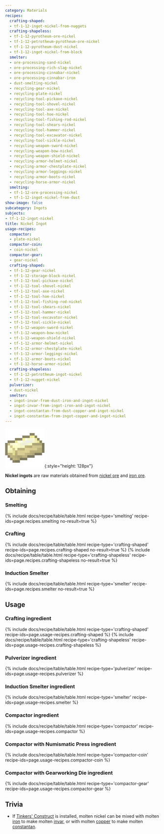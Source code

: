 ```yaml
---
category: Materials
recipes:
  crafting-shaped:
  - tf-1-12-ingot-nickel-from-nuggets
  crafting-shapeless:
  - tf-1-12-pyrotheum-ore-nickel
  - tf-1-12-petrotheum-pyrotheum-ore-nickel
  - tf-1-12-pyrotheum-dust-nickel
  - tf-1-12-ingot-nickel-from-block
  smelter:
  - ore-processing-sand-nickel
  - ore-processing-rich-slag-nickel
  - ore-processing-cinnabar-nickel
  - ore-processing-cinnabar-iron
  - dust-smelting-nickel
  - recycling-gear-nickel
  - recycling-plate-nickel
  - recycling-tool-pickaxe-nickel
  - recycling-tool-shovel-nickel
  - recycling-tool-axe-nickel
  - recycling-tool-hoe-nickel
  - recycling-tool-fishing-rod-nickel
  - recycling-tool-shears-nickel
  - recycling-tool-hammer-nickel
  - recycling-tool-excavator-nickel
  - recycling-tool-sickle-nickel
  - recycling-weapon-sword-nickel
  - recycling-weapon-bow-nickel
  - recycling-weapon-shield-nickel
  - recycling-armor-helmet-nickel
  - recycling-armor-chestplate-nickel
  - recycling-armor-leggings-nickel
  - recycling-armor-boots-nickel
  - recycling-horse-armor-nickel
  smelting:
  - tf-1-12-ore-processing-nickel
  - tf-1-12-ingot-nickel-from-dust
show-image: false
subcategory: Ingots
subjects:
- tf-1-12-ingot-nickel
title: Nickel Ingot
usage-recipes:
  compactor:
  - plate-nickel
  compactor-coin:
  - coin-nickel
  compactor-gear:
  - gear-nickel
  crafting-shaped:
  - tf-1-12-gear-nickel
  - tf-1-12-storage-block-nickel
  - tf-1-12-tool-pickaxe-nickel
  - tf-1-12-tool-shovel-nickel
  - tf-1-12-tool-axe-nickel
  - tf-1-12-tool-hoe-nickel
  - tf-1-12-tool-fishing-rod-nickel
  - tf-1-12-tool-shears-nickel
  - tf-1-12-tool-hammer-nickel
  - tf-1-12-tool-excavator-nickel
  - tf-1-12-tool-sickle-nickel
  - tf-1-12-weapon-sword-nickel
  - tf-1-12-weapon-bow-nickel
  - tf-1-12-weapon-shield-nickel
  - tf-1-12-armor-helmet-nickel
  - tf-1-12-armor-chestplate-nickel
  - tf-1-12-armor-leggings-nickel
  - tf-1-12-armor-boots-nickel
  - tf-1-12-horse-armor-nickel
  crafting-shapeless:
  - tf-1-12-petrotheum-ingot-nickel
  - tf-1-12-nugget-nickel
  pulverizer:
  - dust-nickel
  smelter:
  - ingot-invar-from-dust-iron-and-ingot-nickel
  - ingot-invar-from-ingot-iron-and-ingot-nickel
  - ingot-constantan-from-dust-copper-and-ingot-nickel
  - ingot-constantan-from-ingot-copper-and-ingot-nickel
---
```


![Nickel ingot](/assets/images/docs/1.12/thermal-foundation/ingot-nickel.png){:style="height: 128px"}


**Nickel ingots** are raw materials obtained from [nickel
ore](../nickel-ore/) and [iron
ore](https://minecraft.gamepedia.com/Iron_Ore).


Obtaining
---------

### Smelting
{% include docs/recipe/table/table.html recipe-type='smelting' recipe-ids=page.recipes.smelting no-result=true %}

### Crafting
{% include docs/recipe/table/table.html recipe-type='crafting-shaped' recipe-ids=page.recipes.crafting-shaped no-result=true %}
{% include docs/recipe/table/table.html recipe-type='crafting-shapeless' recipe-ids=page.recipes.crafting-shapeless no-result=true %}

### Induction Smelter
{% include docs/recipe/table/table.html recipe-type='smelter' recipe-ids=page.recipes.smelter no-result=true %}


Usage
-----

### Crafting ingredient
{% include docs/recipe/table/table.html recipe-type='crafting-shaped' recipe-ids=page.usage-recipes.crafting-shaped %}
{% include docs/recipe/table/table.html recipe-type='crafting-shapeless' recipe-ids=page.usage-recipes.crafting-shapeless %}

### Pulverizer ingredient
{% include docs/recipe/table/table.html recipe-type='pulverizer' recipe-ids=page.usage-recipes.pulverizer %}

### Induction Smelter ingredient
{% include docs/recipe/table/table.html recipe-type='smelter' recipe-ids=page.usage-recipes.smelter %}

### Compactor ingredient
{% include docs/recipe/table/table.html recipe-type='compactor' recipe-ids=page.usage-recipes.compactor %}

### Compactor with Numismatic Press ingredient
{% include docs/recipe/table/table.html recipe-type='compactor-coin' recipe-ids=page.usage-recipes.compactor-coin %}

### Compactor with Gearworking Die ingredient
{% include docs/recipe/table/table.html recipe-type='compactor-gear' recipe-ids=page.usage-recipes.compactor-gear %}


Trivia
------

* If [Tinkers'
  Construct](https://minecraft.curseforge.com/projects/tinkers-construct) is
  installed, molten nickel can be mixed with molten
  [iron](https://minecraft.gamepedia.com/Iron_Ingot) to make molten
  [invar](../invar-ingot/), or with molten [copper](../copper-ingot/) to
  make molten [constantan](../constantan-ingot/).
